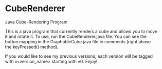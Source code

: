 # CubeRenderer
Java Cube-Rendering Program

This is a java program that currently renders a cube and allows you to move it and rotate it. To use, run the CubeRenderer.java file. You can see the button mapping in the GraphableCube.java file in comments (right above the keyPressed() method).

If you would like to see my previous versions, each version will be tagged with v<version_name> starting with v0. Enjoy!
